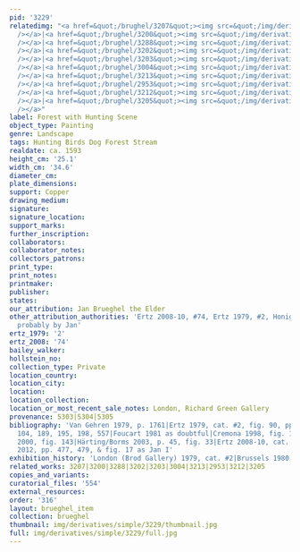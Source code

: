 ```yaml
---
pid: '3229'
relatedimg: "<a href=&quot;/brughel/3207&quot;><img src=&quot;/img/derivatives/simple/3207/thumbnail.jpg&quot;
  /></a>|<a href=&quot;/brughel/3200&quot;><img src=&quot;/img/derivatives/simple/3200/thumbnail.jpg&quot;
  /></a>|<a href=&quot;/brughel/3288&quot;><img src=&quot;/img/derivatives/simple/3288/thumbnail.jpg&quot;
  /></a>|<a href=&quot;/brughel/3202&quot;><img src=&quot;/img/derivatives/simple/3202/thumbnail.jpg&quot;
  /></a>|<a href=&quot;/brughel/3203&quot;><img src=&quot;/img/derivatives/simple/3203/thumbnail.jpg&quot;
  /></a>|<a href=&quot;/brughel/3004&quot;><img src=&quot;/img/derivatives/simple/3004/thumbnail.jpg&quot;
  /></a>|<a href=&quot;/brughel/3213&quot;><img src=&quot;/img/derivatives/simple/3213/thumbnail.jpg&quot;
  /></a>|<a href=&quot;/brughel/2953&quot;><img src=&quot;/img/derivatives/simple/2953/thumbnail.jpg&quot;
  /></a>|<a href=&quot;/brughel/3212&quot;><img src=&quot;/img/derivatives/simple/3212/thumbnail.jpg&quot;
  /></a>|<a href=&quot;/brughel/3205&quot;><img src=&quot;/img/derivatives/simple/3205/thumbnail.jpg&quot;
  /></a>"
label: Forest with Hunting Scene
object_type: Painting
genre: Landscape
tags: Hunting Birds Dog Forest Stream
realdate: ca. 1593
height_cm: '25.1'
width_cm: '34.6'
diameter_cm: 
plate_dimensions: 
support: Copper
drawing_medium: 
signature: 
signature_location: 
support_marks: 
further_inscription: 
collaborators: 
collaborator_notes: 
collectors_patrons: 
print_type: 
print_notes: 
printmaker: 
publisher: 
states: 
our_attribution: Jan Brueghel the Elder
other_attribution_authorities: 'Ertz 2008-10, #74, Ertz 1979, #2, Honig database as
  probably by Jan'
ertz_1979: '2'
ertz_2008: '74'
bailey_walker: 
hollstein_no: 
collection_type: Private
location_country: 
location_city: 
location: 
location_collection: 
location_or_most_recent_sale_notes: London, Richard Green Gallery
provenance: 5303|5304|5305
bibliography: 'Van Gehren 1979, p. 1761|Ertz 1979, cat. #2, fig. 90, pp. 92, 96, 101,
  104, 189, 195, 198, 557|Foucart 1981 as doubtful|Cremona 1998, fig. 1 under #33|Bartilla
  2000, fig. 143|Härting/Borms 2003, p. 45, fig. 33|Ertz 2008-10, cat. #74|Wood, Ruby
  2012, pp. 477, 479, & fig. 17 as Jan I'
exhibition_history: 'London (Brod Gallery) 1979, cat. #2|Brussels 1980, cat. #113'
related_works: 3207|3200|3288|3202|3203|3004|3213|2953|3212|3205
copies_and_variants: 
curatorial_files: '554'
external_resources: 
order: '316'
layout: brueghel_item
collection: brueghel
thumbnail: img/derivatives/simple/3229/thumbnail.jpg
full: img/derivatives/simple/3229/full.jpg
---
```

